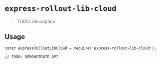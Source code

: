 # `express-rollout-lib-cloud`

> TODO: description

## Usage

```
const expressRolloutLibCloud = require('express-rollout-lib-cloud');

// TODO: DEMONSTRATE API
```
